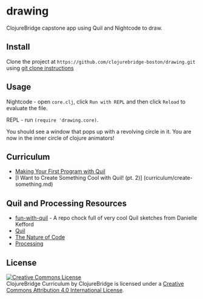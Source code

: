 # drawing

ClojureBridge capstone app using Quil and Nightcode to draw.

## Install
Clone the project at `https://github.com/clojurebridge-boston/drawing.git` using [git clone instructions](https://github.com/clojurebridge-boston/track2-functional/blob/master/Nightcode.md#new-project-cloned-from-git)

## Usage

Nightcode - open `core.clj`, click `Run with REPL` and then click `Reload` to evaluate
the file.

REPL - run `(require 'drawing.core)`.

You should see a window that pops up with a revolving circle in it. You are now in the inner circle of clojure animators!

## Curriculum

* [Making Your First Program with Quil](curriculum/first-program.md)
* [I Want to Create Something Cool with Quil! (pt. 2)] (curriculum/create-something.md)

## Quil and Processing Resources

* [fun-with-quil](https://github.com/quephird/fun-with-quil) - A repo chock full of very cool Quil sketches from Danielle Kefford
* [Quil](https://github.com/quil/quil)
* [The Nature of Code](http://natureofcode.com/)
* [Processing](https://processing.org/)

## License

<a rel="license" href="http://creativecommons.org/licenses/by/4.0/deed.en_US"><img alt="Creative Commons License" style="border-width:0" src="http://i.creativecommons.org/l/by/4.0/88x31.png" /></a><br /><span xmlns:dct="http://purl.org/dc/terms/" href="http://purl.org/dc/dcmitype/Text" property="dct:title" rel="dct:type">ClojureBridge Curriculum</span> by <span xmlns:cc="http://creativecommons.org/ns#" property="cc:attributionName">ClojureBridge</span> is licensed under a <a rel="license" href="http://creativecommons.org/licenses/by/4.0/deed.en_US">Creative Commons Attribution 4.0 International License</a>.
